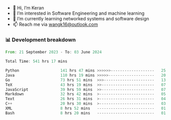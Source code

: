- 👋 Hi, I’m Keran
- 👀 I’m interested in Software Engineering and machine learning
- 🌱 I’m currently learning networked systems and software design
- 📫 Reach me via wangk16@outlook.com


###  📊 Development breakdown
<!--START_SECTION:waka-->

```rust
From: 21 September 2023 - To: 03 June 2024

Total Time: 541 hrs 17 mins

Python                  141 hrs 47 mins >>>>>>-------------------   25.93 %
Java                    110 hrs 19 mins >>>>>--------------------   20.17 %
Go                      73 hrs 51 mins  >>>----------------------   13.51 %
TeX                     43 hrs 19 mins  >>-----------------------   07.92 %
JavaScript              39 hrs 59 mins  >>-----------------------   07.31 %
Markdown                32 hrs 42 mins  >------------------------   05.98 %
Text                    26 hrs 31 mins  >------------------------   04.85 %
C++                     20 hrs 30 mins  >------------------------   03.75 %
XML                     8 hrs 52 mins   -------------------------   01.62 %
Bash                    8 hrs 20 mins   -------------------------   01.52 %
```

<!--END_SECTION:waka-->

<!---
keran-w/keran-w is a ✨ special ✨ repository because its `README.md` (this file) appears on your GitHub profile.
You can click the Preview link to take a look at your changes.
--->
